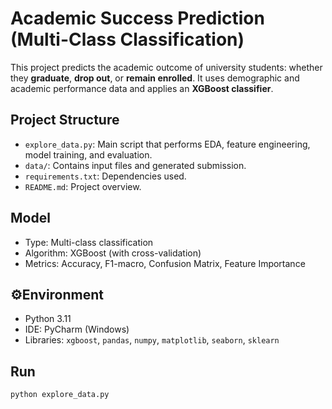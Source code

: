 # Academic Success Prediction (Multi-Class Classification)

This project predicts the academic outcome of university students: whether they **graduate**, **drop out**, or **remain enrolled**. It uses demographic and academic performance data and applies an **XGBoost classifier**.

## Project Structure
- `explore_data.py`: Main script that performs EDA, feature engineering, model training, and evaluation.
- `data/`: Contains input files and generated submission.
- `requirements.txt`: Dependencies used.
- `README.md`: Project overview.

## Model
- Type: Multi-class classification
- Algorithm: XGBoost (with cross-validation)
- Metrics: Accuracy, F1-macro, Confusion Matrix, Feature Importance

## ⚙Environment
- Python 3.11
- IDE: PyCharm (Windows)
- Libraries: `xgboost`, `pandas`, `numpy`, `matplotlib`, `seaborn`, `sklearn`

## Run
```bash
python explore_data.py
